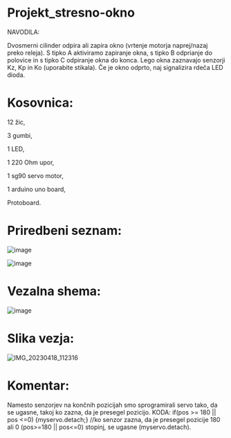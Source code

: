 # Projekt_stresno-okno
NAVODILA:

Dvosmerni cilinder odpira ali zapira okno (vrtenje motorja naprej/nazaj preko releja). S tipko A aktiviramo zapiranje okna, s tipko B odprianje do polovice in s tipko C odpiranje okna do konca. Lego okna zaznavajo senzorji Kz, Kp in Ko (uporabite stikala). Če je okno odprto, naj signalizira rdeča LED dioda.
# Kosovnica:
12 žic,

3 gumbi,

1 LED,

1 220 Ohm upor,

1 sg90 servo motor,

1 arduino uno board,

Protoboard.
# Priredbeni seznam:
![image](https://user-images.githubusercontent.com/129844167/230311931-388d5784-e2d7-4cf7-9032-3447032cc622.png)
 
![image](https://user-images.githubusercontent.com/129844167/230312338-d018f66d-73a8-4b0f-a936-e57fb9c45219.png)

# Vezalna shema:
![image](https://user-images.githubusercontent.com/129844167/231115529-f162a9d5-ba3b-42ba-994d-88188da2cecd.png)

# Slika vezja:
![IMG_20230418_112316](https://user-images.githubusercontent.com/129844167/232735480-6970f4a9-55a3-47ba-bd8f-20295241d0e0.jpg)

# Komentar:
Namesto senzorjev na končnih pozicijah smo sprogramirali servo tako, da se ugasne, takoj ko zazna, da je presegel pozicijo. KODA:  if(pos >= 180 || pos <=0) {myservo.detach;}
//ko senzor zazna, da je presegel pozicije 180 ali 0 (pos>=180 || pos<=0) stopinj, se ugasne (myservo.detach).

